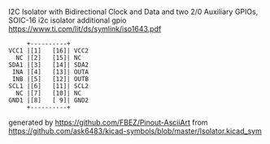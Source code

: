I2C Isolator with Bidirectional Clock and Data and two 2/0 Auxiliary GPIOs, SOIC-16
i2c isolator additional gpio
https://www.ti.com/lit/ds/symlink/iso1643.pdf


	     +----------+
	VCC1 |[1]   [16]| VCC2
	  NC |[2]   [15]| NC
	SDA1 |[3]   [14]| SDA2
	 INA |[4]   [13]| OUTA
	 INB |[5]   [12]| OUTB
	SCL1 |[6]   [11]| SCL2
	  NC |[7]   [10]| NC
	GND1 |[8]   [ 9]| GND2
	     +----------+


generated by https://github.com/FBEZ/Pinout-AsciiArt from https://github.com/ask6483/kicad-symbols/blob/master/Isolator.kicad_sym